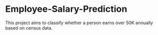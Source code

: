 # Employee-Salary-Prediction
This project aims to classify whether a person earns over 50K annually based on census data.

